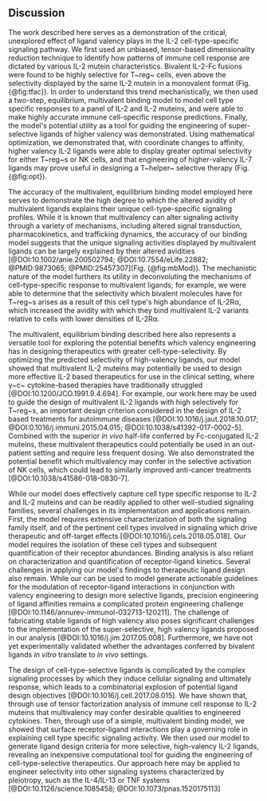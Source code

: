 ## Discussion

<!-- What we found (brief summary sentence) -->

The work described here serves as a demonstration of the critical, unexplored effect of ligand valency plays in the IL-2 cell-type-specific signaling pathway. We first used an unbiased, tensor-based dimensionality reduction technique to identify how patterns of immune cell response are dictated by various IL-2 mutein characteristics. Bivalent IL-2-Fc fusions were found to be highly selective for T~reg~ cells, even above the selectivity displayed by the same IL-2 mutein in a monovalent format (Fig. {@fig:tfac}). In order to understand this trend mechanistically, we then used a two-step, equilibrium, multivalent binding model to model cell type specific responses to a panel of IL-2 and IL-2 muteins, and were able to make highly accurate immune cell-specific response predictions. Finally, the model's potential utility as a tool for guiding the engineering of super-selective ligands of higher valency was demonstrated. Using mathematical optimization, we demonstrated that, with coordinate changes to affinity, higher valency IL-2 ligands were able to display greater optimal selectivity for either T~reg~s or NK cells, and that engineering of higher-valency IL-7 ligands may prove useful in designing a T~helper~ selective therapy (Fig. {@fig:opt}).

<!--- Model Biological interpretation (Binding captures system effectively, binding/avidity is important)-->

The accuracy of the multivalent, equilibrium binding model employed here serves to demonstrate the high degree to which the altered avidity of multivalent ligands explains their unique cell-type-specific signaling profiles. While it is known that multivalency can alter signaling activity through a variety of mechanisms, including altered signal transduction, pharmacokinetics, and trafficking dynamics, the accuracy of our binding model suggests that the unique signaling activities displayed by multivalent ligands can be largely explained by their altered avidities [@DOI:10.1002/anie.200502794; @DOI:10.7554/eLife.22882; @PMID:9873065; @PMID:25457307](Fig. {@fig:mbMod}). The mechanistic nature of the model furthers its utility in deconvoluting the mechanisms of cell-type-specific response to multivalent ligands; for example, we were able to determine that the selectivity which bivalent molecules have for T~reg~s arises as a result of this cell type's high abundance of IL-2Rα, which increased the avidity with which they bind multivalent IL-2 variants relative to cells with lower densities of IL-2Rα.

<!-- Applications to therapeutic development. (Model suggests that higher valency cytokines may be better.) -->

The multivalent, equilibrium binding described here also represents a versatile tool for exploring the potential benefits which valency engineering has in designing therapeutics with greater cell-type-selectivity. By optimizing the predicted selectivity of high-valency ligands, our model showed that multivalent IL-2 muteins may potentially be used to design more effective IL-2 based therapeutics for use in the clinical setting, where γ~c~ cytokine-based therapies have traditionally struggled [@DOI:10.1200/JCO.1991.9.4.694]. For example, our work here may be used to guide the design of multivalent IL-2 ligands with high selectively for T~reg~s, an important design criterion considered in the design of IL-2 based treatments for autoimmune diseases [@DOI:10.1016/j.jaut.2018.10.017; @DOI:0.1016/j.immuni.2015.04.015; @DOI:10.1038/s41392-017-0002-5]. Combined with the superior _in vivo_ half-life conferred by Fc-conjugated IL-2 muteins, these multivalent therapeutics could potentially be used in an out-patient setting and require less frequent dosing. We also demonstrated the potential benefit which multivalency may confer in the selective activation of NK cells, which could lead to similarly improved anti-cancer treatments [@DOI:10.1038/s41586-018-0830-7].

<!--  Problems, concessions. (needs extensive binding and cell type characterization, not necessarily translated in vivo, protein design challenge). -->

While our model does effectively capture cell type specific response to IL-2 and IL-2 muteins and can be readily applied to other well-studied signaling families, several challenges in its implementation and applications remain. First, the model requires extensive characterization of both the signaling family itself, and of the pertinent cell types involved in signaling which drive therapeutic and off-target effects [@DOI:10.1016/j.cels.2018.05.018]. Our model requires the isolation of these cell types and subsequent quantification of their receptor abundances. Binding analysis is also reliant on characterization and quantification of receptor-ligand kinetics. Several challenges in applying our model's findings to therapeutic ligand design also remain. While our can be used to model generate actionable guidelines for the modulation of receptor-ligand interactions in conjunction with valency engineering to design more selective ligands, precision engineering of ligand affinities remains a complicated protein engineering challenge [@DOI:10.1146/annurev-immunol-032713-120211]. The challenge of fabricating stable ligands of high valency also poses significant challenges to the implementation of the super-selective, high valency ligands proposed in our analysis [@DOI:10.1016/j.jim.2017.05.008]. Furthermore, we have not yet experimentally validated whether the advantages conferred by bivalent ligands _in vitro_ translate to _in vivo_ settings.

 <!--  Summary (problem addressed, results, future directions.) -->

The design of cell-type-selective ligands is complicated by the complex signaling processes by which they induce cellular signaling and ultimately response, which leads to a combinatorial explosion of potential ligand design objectives [@DOI:10.1016/j.cell.2017.08.015]. We have shown that, through use of tensor factorization analysis of immune cell response to IL-2 muteins that multivalency may confer desirable qualities to engineered cytokines. Then, through use of a simple, multivalent binding model, we showed that surface receptor-ligand interactions play a governing role in explaining cell type specific signaling activity. We then used our model to generate ligand design criteria for more selective, high-valency IL-2 ligands, revealing an inexpensive computational tool for guiding the engineering of cell-type-selective therapeutics. Our approach here may be applied to engineer selectivity into other signaling systems characterized by pleiotropy, such as the IL-4/IL-13 or TNF systems [@DOI:10.1126/science.1085458; @DOI:10.1073/pnas.1520175113]